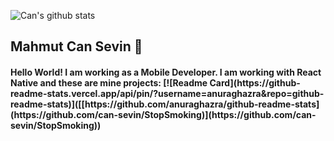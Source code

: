 ![Can's github stats](https://github-readme-stats.vercel.app/api?username=can-sevin&show_icons=true&theme=midnight-purple&count_private=true)
<h2>Mahmut Can Sevin 👋
<h4>Hello World! I am working as a Mobile Developer. I am working with React Native and these are mine projects:
[![Readme Card](https://github-readme-stats.vercel.app/api/pin/?username=anuraghazra&repo=github-readme-stats)]([[https://github.com/anuraghazra/github-readme-stats](https://github.com/can-sevin/StopSmoking)](https://github.com/can-sevin/StopSmoking))
